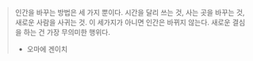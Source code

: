 > 인간을 바꾸는 방법은 세 가지 뿐이다. 시간을 달리 쓰는 것, 사는 곳을 바꾸는 것, 새로운 사람을 사귀는 것. 이 세가지가 아니면 인간은 바뀌지 않는다. 새로운 결심을 하는 건 가장 무의미한 행위다.
> - 오마에 겐이치

